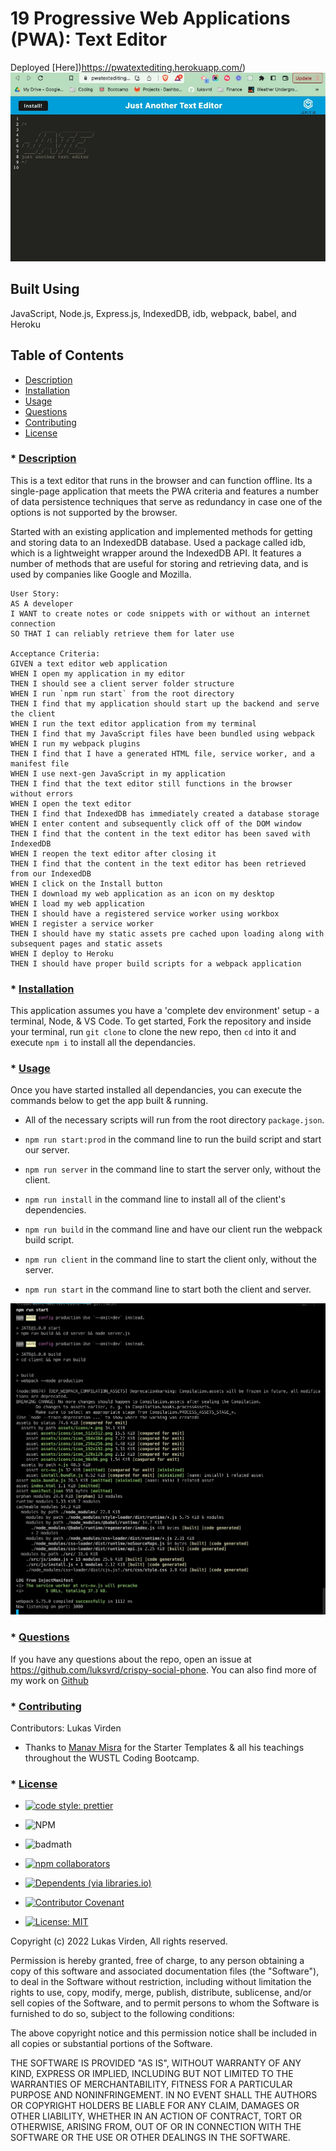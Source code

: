 # 19 Progressive Web Applications (PWA): Text Editor

Deployed [Here])https://pwatextediting.herokuapp.com/)
![J.A.T.E.](https://github.com/luksvrd/Text-Editor-PWA/blob/main/jate.jpg)


## Built Using

JavaScript, Node.js, Express.js, IndexedDB, idb, webpack, babel, and Heroku

## Table of Contents

- [Description](#description)
- [Installation](#installation)
- [Usage](#usage)
- [Questions](#questions)
- [Contributing](#contributing)
- [License](#license)

### \* [Description](#description)

This is a text editor that runs in the browser and can function offline. Its a single-page application that meets the PWA criteria and features a number of data persistence techniques that serve as redundancy in case one of the options is not supported by the browser.

Started with an existing application and implemented methods for getting and storing data to an IndexedDB database. Used a package called idb, which is a lightweight wrapper around the IndexedDB API. It features a number of methods that are useful for storing and retrieving data, and is used by companies like Google and Mozilla.

```
User Story:
AS A developer
I WANT to create notes or code snippets with or without an internet connection
SO THAT I can reliably retrieve them for later use

Acceptance Criteria:
GIVEN a text editor web application
WHEN I open my application in my editor
THEN I should see a client server folder structure
WHEN I run `npm run start` from the root directory
THEN I find that my application should start up the backend and serve the client
WHEN I run the text editor application from my terminal
THEN I find that my JavaScript files have been bundled using webpack
WHEN I run my webpack plugins
THEN I find that I have a generated HTML file, service worker, and a manifest file
WHEN I use next-gen JavaScript in my application
THEN I find that the text editor still functions in the browser without errors
WHEN I open the text editor
THEN I find that IndexedDB has immediately created a database storage
WHEN I enter content and subsequently click off of the DOM window
THEN I find that the content in the text editor has been saved with IndexedDB
WHEN I reopen the text editor after closing it
THEN I find that the content in the text editor has been retrieved from our IndexedDB
WHEN I click on the Install button
THEN I download my web application as an icon on my desktop
WHEN I load my web application
THEN I should have a registered service worker using workbox
WHEN I register a service worker
THEN I should have my static assets pre cached upon loading along with subsequent pages and static assets
WHEN I deploy to Heroku
THEN I should have proper build scripts for a webpack application

```

### \* [Installation](#installation)

This application assumes you have a 'complete dev environment' setup - a terminal, Node, & VS Code. To get started, Fork the repository and inside your terminal, run `git clone` to clone the new repo, then `cd` into it and execute `npm i` to install all the dependancies.

### \* [Usage](#usage)

Once you have started installed all dependancies, you can execute the commands below to get the app built & running.

* All of the necessary scripts will run from the root directory `package.json`.

* `npm run start:prod` in the command line to run the build script and start our server.

* `npm run server` in the command line to start the server only, without the client.

* `npm run install` in the command line to install all of the client's dependencies.

* `npm run build` in the command line and have our client run the webpack build script.

* `npm run client` in the command line to start the client only, without the server.

* `npm run start` in the command line to start both the client and server.

![npm](https://github.com/luksvrd/Text-Editor-PWA/blob/main/npm.jpg)

### \* [Questions](#questions)

If you have any questions about the repo, open an issue at https://github.com/luksvrd/crispy-social-phone. You can also find more of my work on [Github](https://github.com/luksvrd)

### \* [Contributing](#contributing)

Contributors: Lukas Virden

- Thanks to [Manav Misra](https://github.com/manavm1990/html-css-practice) for the Starter Templates & all his teachings throughout the WUSTL Coding Bootcamp.

### \* [License](#license)

- [![code style: prettier](https://img.shields.io/badge/code_style-prettier-ff69b4.svg?style=flat-square)](https://github.com/prettier/prettier)
- ![NPM](https://img.shields.io/npm/l/inquirer?style=plastic)
- ![badmath](https://img.shields.io/github/languages/top/lernantino/badmath)
- [![npm collaborators](https://img.shields.io/npm/collaborators/inquirer)](https://www.npmjs.com/package/inquirer)
- [![Dependents (via libraries.io)](https://img.shields.io/librariesio/dependents/npm/inquirer)](https://www.npmjs.com/package/inquirer)
- [![Contributor Covenant](https://img.shields.io/badge/Contributor%20Covenant-2.1-4baaaa.svg)](code_of_conduct.md)

- [![License: MIT](https://img.shields.io/badge/License-MIT-yellow.svg)](https://opensource.org/licenses/MIT)

Copyright (c) 2022 Lukas Virden, All rights reserved.

Permission is hereby granted, free of charge, to any person obtaining a copy of this software and associated documentation files (the "Software"), to deal in the Software without restriction, including without limitation the rights to use, copy, modify, merge, publish, distribute, sublicense, and/or sell copies of the Software, and to permit persons to whom the Software is furnished to do so, subject to the following conditions:

The above copyright notice and this permission notice shall be included in all copies or substantial portions of the Software.

THE SOFTWARE IS PROVIDED "AS IS", WITHOUT WARRANTY OF ANY KIND, EXPRESS OR IMPLIED, INCLUDING BUT NOT LIMITED TO THE WARRANTIES OF MERCHANTABILITY, FITNESS FOR A PARTICULAR PURPOSE AND NONINFRINGEMENT. IN NO EVENT SHALL THE AUTHORS OR COPYRIGHT HOLDERS BE LIABLE FOR ANY CLAIM, DAMAGES OR OTHER LIABILITY, WHETHER IN AN ACTION OF CONTRACT, TORT OR OTHERWISE, ARISING FROM, OUT OF OR IN CONNECTION WITH THE SOFTWARE OR THE USE OR OTHER DEALINGS IN THE SOFTWARE.
